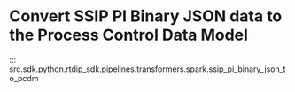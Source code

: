 # Convert SSIP PI Binary JSON data to the Process Control Data Model
::: src.sdk.python.rtdip_sdk.pipelines.transformers.spark.ssip_pi_binary_json_to_pcdm
